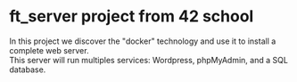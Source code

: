 # ft_server project from 42 school
In this project we discover the "docker" technology and use it to install a complete web server.\
This server will run multiples services: Wordpress, phpMyAdmin, and a SQL database.
